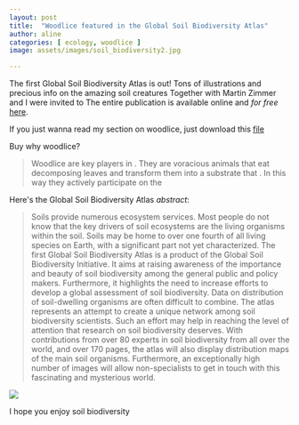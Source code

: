 ```yaml
---
layout: post
title:  "Woodlice featured in the Global Soil Biodiversity Atlas"
author: aline
categories: [ ecology, woodlice ]
image: assets/images/soil_biodiversity2.jpg

---
```


The first Global Soil Biodiversity Atlas is out! Tons of illustrations and precious info on the amazing soil creatures
Together with Martin Zimmer and I were invited to 
The entire publication is available online and _for free_ <a href="https://ec.europa.eu/jrc/en/publication/global-soil-biodiversity-atlas">here</a>.

If you just wanna read my section on woodlice, just download this <a href="assets/files/woodlice_atlas.pdf">file</a>

Buy why woodlice?

> Woodlice are key players in . They are voracious animals that eat decomposing leaves and transform them into a substrate that . In this way they actively participate on the

Here's the Global Soil Biodiversity Atlas *abstract*:

> Soils provide numerous ecosystem services. Most people do not know that the key drivers of soil ecosystems are the living organisms within the soil. Soils may be home to over one fourth of all living species on Earth, with a significant part not yet characterized. The first Global Soil Biodiversity Atlas is a product of the Global Soil Biodiversity Initiative. It aims at raising awareness of the importance and beauty of soil biodiversity among the general public and policy makers. Furthermore, it highlights the need to increase efforts to develop a global assessment of soil biodiversity. Data on distribution of soil-dwelling organisms are often difficult to combine. The atlas represents an attempt to create a unique network among soil biodiversity scientists. Such an effort may help in reaching the level of attention that research on soil biodiversity deserves. With contributions from over 80 experts in soil biodiversity from all over the world, and over 170 pages, the atlas will also display distribution maps of the main soil organisms. Furthermore, an exceptionally high number of images will allow non-specialists to get in touch with this fascinating and mysterious world.

<img src="AlineQuadros/assets/images/soil_biodiversity.jpg">

 <span class="spoiler">I hope you enjoy soil biodiversity</span>
